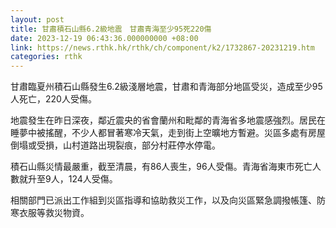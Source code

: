 ```yaml
---
layout: post
title: 甘肅積石山縣6.2級地震　甘肅青海至少95死220傷
date: 2023-12-19 06:43:36.000000000 +08:00
link: https://news.rthk.hk/rthk/ch/component/k2/1732867-20231219.htm
categories: rthk
---
```


甘肅臨夏州積石山縣發生6.2級淺層地震，甘肅和青海部分地區受災，造成至少95人死亡，220人受傷。

地震發生在昨日深夜，鄰近震央的省會蘭州和毗鄰的青海省多地震感強烈。居民在睡夢中被搖醒，不少人都冒著寒冷天氣，走到街上空曠地方暫避。災區多處有房屋倒塌或受損，山村道路出現裂痕，部分村莊停水停電。

積石山縣災情最嚴重，截至清晨，有86人喪生，96人受傷。青海省海東市死亡人數就升至9人，124人受傷。

相關部門已派出工作組到災區指導和協助救災工作，以及向災區緊急調撥帳篷、防寒衣服等救災物資。
